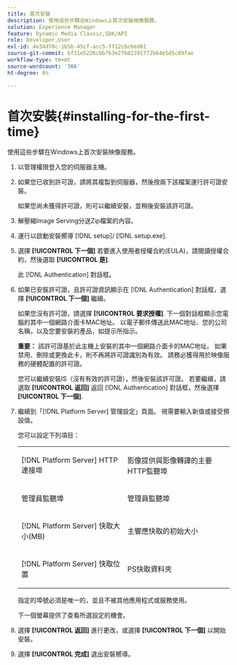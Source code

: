 ```yaml
---
title: 首次安裝
description: 使用這些步驟在Windows上首次安裝映像服務。
solution: Experience Manager
feature: Dynamic Media Classic,SDK/API
role: Developer,User
exl-id: 4e34d78c-1b5b-45cf-acc5-ff12cbc6ed01
source-git-commit: bf31e5226cbb763e2fb82391772b64e5d5c89fae
workflow-type: tm+mt
source-wordcount: '366'
ht-degree: 0%

---
```


# 首次安裝{#installing-for-the-first-time}

使用這些步驟在Windows上首次安裝映像服務。

1. 以管理權限登入您的伺服器主機。
1. 如果您已收到許可證，請將其複製到伺服器，然後按兩下該檔案運行許可證安裝。

   如果您尚未獲得許可證，則可以繼續安裝，並稍後安裝該許可證。

1. 解壓縮Image Serving分送Zip檔案的內容。
1. 運行以啟動安裝嚮導 [!DNL setup]/ [!DNL setup.exe].
1. 選擇 **[!UICONTROL 下一個]** 若要進入使用者授權合約(EULA)，請閱讀授權合約，然後選取 **[!UICONTROL 是]**.

   此 [!DNL Authentication] 對話框。
1. 如果已安裝許可證，且許可證資訊顯示在 [!DNL Authentication] 對話框，選擇 **[!UICONTROL 下一個]** 繼續。

   如果您沒有許可證，請選擇 **[!UICONTROL 要求授權]**. 下一個對話框顯示您電腦的其中一個網路介面卡MAC地址。 以電子郵件傳送此MAC地址、您的公司名稱，以及您要安裝的產品，如提示所指示。

   **重要：** 該許可證基於此主機上安裝的其中一個網路介面卡的MAC地址。 如果禁用、刪除或更換此卡，則不再將許可證識別為有效。 請務必獲得用於映像服務的硬體配置的許可證。

   您可以繼續安裝IS（沒有有效的許可證），然後安裝該許可證。 若要繼續，請選取 **[!UICONTROL 返回]** 返回 [!DNL Authentication] 對話框，然後選擇 **[!UICONTROL 下一個]**.
1. 繼續到「[!DNL Platform Server] 管理設定」頁面。 視需要輸入新值或接受預設值。

   您可以設定下列項目：

   <table id="table_AA5D7674BBBE4AD4B373066AEF413FFD"> 
   <tbody> 
   <tr> 
      <td> <p> [!DNL Platform Server] HTTP連接埠 </p> </td>
      <td> <p>影像提供與影像轉譯的主要HTTP監聽埠 </p> </td>
   </tr> 
   <tr> 
      <td> <p> 管理員監聽埠 </p> </td>
      <td> <p>管理員監聽埠 </p> </td>
   </tr> 
   <tr> 
      <td> <p> [!DNL Platform Server] 快取大小(MB) </p> </td>
      <td> <p>主響應快取的初始大小 </p> </td>
   </tr>
   <tr> 
      <td> <p> [!DNL Platform Server] 快取位置 </p> </td>
      <td> <p>PS快取資料夾 </p> </td>
   </tr>
   </tbody>
   </table>

   指定的埠號必須是唯一的，並且不被其他應用程式或服務使用。

   下一個螢幕提供了查看所選設定的機會。

1. 選擇 **[!UICONTROL 返回]** 進行更改，或選擇 **[!UICONTROL 下一個]** 以開始安裝。

1. 選擇 **[!UICONTROL 完成]** 退出安裝嚮導。

